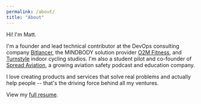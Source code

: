```yaml
---
permalink: /about/
title: "About"
---
```


Hi! I'm Matt.

I'm a founder and lead technical contributor at the DevOps consulting company [Bitlancer](https://bitlancer.com), the MINDBODY solution provider [O2M Fitness](https://o2mfitness.com), and [Turnstyle](https://turnstylecycle.com) indoor cycling studios. I'm also a student pilot and co-founder of [Spread Aviation](https://spreadaviation.com), a growing aviation safety podcast and education company.

I love creating products and services that solve real problems and actually help people -- that's the driving force behind all my ventures.

View my [full resume](/resume/).
